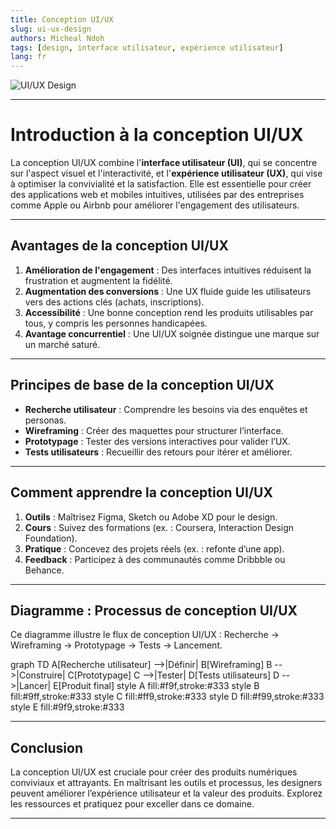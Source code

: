 ```yaml
---
title: Conception UI/UX
slug: ui-ux-design
authors: Micheal Ndoh
tags: [design, interface utilisateur, expérience utilisateur]
lang: fr
---
```



![UI/UX Design](https://img.freepik.com/free-vector/gradient-ui-ux-background_23-2149051557.jpg?semt=ais_hybrid&w=740&q=80)

---

# Introduction à la conception UI/UX

La conception UI/UX combine l'**interface utilisateur (UI)**, qui se concentre sur l'aspect visuel et l'interactivité, et l'**expérience utilisateur (UX)**, qui vise à optimiser la convivialité et la satisfaction. Elle est essentielle pour créer des applications web et mobiles intuitives, utilisées par des entreprises comme Apple ou Airbnb pour améliorer l'engagement des utilisateurs.

---

## Avantages de la conception UI/UX

1. **Amélioration de l'engagement** : Des interfaces intuitives réduisent la frustration et augmentent la fidélité.
2. **Augmentation des conversions** : Une UX fluide guide les utilisateurs vers des actions clés (achats, inscriptions).
3. **Accessibilité** : Une bonne conception rend les produits utilisables par tous, y compris les personnes handicapées.
4. **Avantage concurrentiel** : Une UI/UX soignée distingue une marque sur un marché saturé.

---

## Principes de base de la conception UI/UX

- **Recherche utilisateur** : Comprendre les besoins via des enquêtes et personas.
- **Wireframing** : Créer des maquettes pour structurer l’interface.
- **Prototypage** : Tester des versions interactives pour valider l’UX.
- **Tests utilisateurs** : Recueillir des retours pour itérer et améliorer.

---

## Comment apprendre la conception UI/UX

1. **Outils** : Maîtrisez Figma, Sketch ou Adobe XD pour le design.
2. **Cours** : Suivez des formations (ex. : Coursera, Interaction Design Foundation).
3. **Pratique** : Concevez des projets réels (ex. : refonte d’une app).
4. **Feedback** : Participez à des communautés comme Dribbble ou Behance.

---

## Diagramme : Processus de conception UI/UX

Ce diagramme illustre le flux de conception UI/UX : Recherche → Wireframing → Prototypage → Tests → Lancement.

<xaiArtifact artifact_id="84e190bd-8dce-41c8-9a04-37ff61511e8d" artifact_version_id="451fbe5b-ab07-4cc8-8e80-2bc21c097361" title="processus-ui-ux.mmd" contentType="text/mermaid">
graph TD
    A[Recherche utilisateur] -->|Définir| B[Wireframing]
    B -->|Construire| C[Prototypage]
    C -->|Tester| D[Tests utilisateurs]
    D -->|Lancer| E[Produit final]
    style A fill:#f9f,stroke:#333
    style B fill:#9ff,stroke:#333
    style C fill:#ff9,stroke:#333
    style D fill:#f99,stroke:#333
    style E fill:#9f9,stroke:#333
</xaiArtifact>

---

## Conclusion

La conception UI/UX est cruciale pour créer des produits numériques conviviaux et attrayants. En maîtrisant les outils et processus, les designers peuvent améliorer l’expérience utilisateur et la valeur des produits. Explorez les ressources et pratiquez pour exceller dans ce domaine.

---